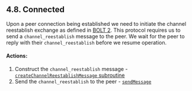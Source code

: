 ## 4.8. Connected

Upon a peer connection being established we need to initiate the channel reestablish exchange as defined in [BOLT 2](https://github.com/lightning/bolts/blob/master/02-peer-protocol.md#message-retransmission). This protocol requires us to send a `channel_reestablish` message to the peer. We wait for the peer to reply with their `channel_reestablish` before we resume operation.

#### Actions:

1. Construct the `channel_reestablish` message - [`createChannelReestablishMessage` subroutine](../routines/createChannelReestablishMessage.md)
1. Send the `channel_reestablish` to the peer - [`sendMessage`](../routines/sendMessage.md)
